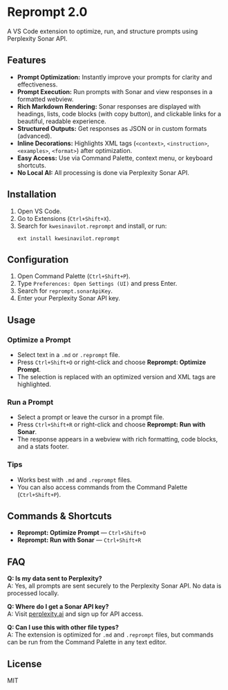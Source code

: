 # Reprompt 2.0

A VS Code extension to optimize, run, and structure prompts using Perplexity Sonar API.

## Features

- **Prompt Optimization:** Instantly improve your prompts for clarity and effectiveness.
- **Prompt Execution:** Run prompts with Sonar and view responses in a formatted webview.
- **Rich Markdown Rendering:** Sonar responses are displayed with headings, lists, code blocks (with copy button), and clickable links for a beautiful, readable experience.
- **Structured Outputs:** Get responses as JSON or in custom formats (advanced).
- **Inline Decorations:** Highlights XML tags (`<context>`, `<instruction>`, `<examples>`, `<format>`) after optimization.
- **Easy Access:** Use via Command Palette, context menu, or keyboard shortcuts.
- **No Local AI:** All processing is done via Perplexity Sonar API.

## Installation

1. Open VS Code.
2. Go to Extensions (`Ctrl+Shift+X`).
3. Search for `kwesinavilot.reprompt` and install, or run:
   ```
   ext install kwesinavilot.reprompt
   ```

## Configuration

1. Open Command Palette (`Ctrl+Shift+P`).
2. Type `Preferences: Open Settings (UI)` and press Enter.
3. Search for `reprompt.sonarApiKey`.
4. Enter your Perplexity Sonar API key.

## Usage

### Optimize a Prompt

- Select text in a `.md` or `.reprompt` file.
- Press `Ctrl+Shift+O` or right-click and choose **Reprompt: Optimize Prompt**.
- The selection is replaced with an optimized version and XML tags are highlighted.

### Run a Prompt

- Select a prompt or leave the cursor in a prompt file.
- Press `Ctrl+Shift+R` or right-click and choose **Reprompt: Run with Sonar**.
- The response appears in a webview with rich formatting, code blocks, and a stats footer.

### Tips

- Works best with `.md` and `.reprompt` files.
- You can also access commands from the Command Palette (`Ctrl+Shift+P`).

## Commands & Shortcuts

- **Reprompt: Optimize Prompt** — `Ctrl+Shift+O`
- **Reprompt: Run with Sonar** — `Ctrl+Shift+R`

## FAQ

**Q: Is my data sent to Perplexity?**  
A: Yes, all prompts are sent securely to the Perplexity Sonar API. No data is processed locally.

**Q: Where do I get a Sonar API key?**  
A: Visit [perplexity.ai](https://www.perplexity.ai/) and sign up for API access.

**Q: Can I use this with other file types?**  
A: The extension is optimized for `.md` and `.reprompt` files, but commands can be run from the Command Palette in any text editor.

## License

MIT

